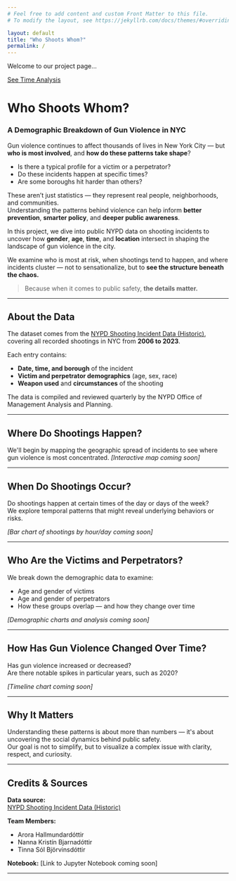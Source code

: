 ```yaml
---
# Feel free to add content and custom Front Matter to this file.
# To modify the layout, see https://jekyllrb.com/docs/themes/#overriding-theme-defaults

layout: default
title: "Who Shoots Whom?"
permalink: /
---
```


<p>Welcome to our project page...</p>
<a href="/when">See Time Analysis</a>


# Who Shoots Whom?  
### A Demographic Breakdown of Gun Violence in NYC

Gun violence continues to affect thousands of lives in New York City — but **who is most involved**, and **how do these patterns take shape**?

- Is there a typical profile for a victim or a perpetrator?  
- Do these incidents happen at specific times?  
- Are some boroughs hit harder than others?

These aren’t just statistics — they represent real people, neighborhoods, and communities.  
Understanding the patterns behind violence can help inform **better prevention**, **smarter policy**, and **deeper public awareness**.

In this project, we dive into public NYPD data on shooting incidents to uncover how **gender**, **age**, **time**, and **location** intersect in shaping the landscape of gun violence in the city.

We examine who is most at risk, when shootings tend to happen, and where incidents cluster — not to sensationalize, but to **see the structure beneath the chaos.**

> Because when it comes to public safety, **the details matter.**

---

## About the Data

The dataset comes from the [NYPD Shooting Incident Data (Historic)](https://catalog.data.gov/dataset/nypd-shooting-incident-data-historic), covering all recorded shootings in NYC from **2006 to 2023**.

Each entry contains:
- **Date, time, and borough** of the incident
- **Victim and perpetrator demographics** (age, sex, race)
- **Weapon used** and **circumstances** of the shooting

The data is compiled and reviewed quarterly by the NYPD Office of Management Analysis and Planning.

---

## Where Do Shootings Happen?

We'll begin by mapping the geographic spread of incidents to see where gun violence is most concentrated.
 *[Interactive map coming soon]*

---

## When Do Shootings Occur?

Do shootings happen at certain times of the day or days of the week?  
We explore temporal patterns that might reveal underlying behaviors or risks.

*[Bar chart of shootings by hour/day coming soon]*

---

## Who Are the Victims and Perpetrators?

We break down the demographic data to examine:
- Age and gender of victims
- Age and gender of perpetrators
- How these groups overlap — and how they change over time

*[Demographic charts and analysis coming soon]*

---

## How Has Gun Violence Changed Over Time?

Has gun violence increased or decreased?  
Are there notable spikes in particular years, such as 2020?

 *[Timeline chart coming soon]*

---

## Why It Matters

Understanding these patterns is about more than numbers — it's about uncovering the social dynamics behind public safety.  
Our goal is not to simplify, but to visualize a complex issue with clarity, respect, and curiosity.

---

## Credits & Sources

**Data source:**  
[NYPD Shooting Incident Data (Historic)](https://catalog.data.gov/dataset/nypd-shooting-incident-data-historic)

**Team Members:**  
- Arora Hallmundardóttir  
- Nanna Kristín Bjarnadóttir
- Tinna Sól Björvinsdóttir

**Notebook:** [Link to Jupyter Notebook coming soon]

---

